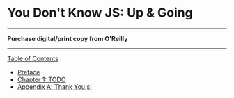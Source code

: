 # You Don't Know JS: Up & Going

-----

**Purchase digital/print copy from O'Reilly**

-----

[Table of Contents](toc.md)

* [Preface](../preface.md)
* [Chapter 1: TODO](ch1.md)
* [Appendix A: Thank You's!](apA.md)
